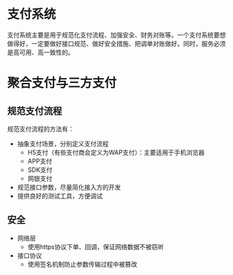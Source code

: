 # 支付系统

支付系统主要是用于规范化支付流程、加强安全、财务对账等。一个支付系统要想做得好，一定要做好接口规范、做好安全措施、把调单对账做好。同时，服务必须是高可用、高一致性的。

# 聚合支付与三方支付

## 规范支付流程

规范支付流程的方法有：

- 抽象支付场景，分别定义支付流程
    - H5支付（有些支付商会定义为WAP支付）：主要适用于手机浏览器
    - APP支付
    - SDK支付
    - 网银支付
- 规范接口参数，尽量简化接入方的开发
- 提供良好的测试工具，方便调试

## 安全

- 网络层
    - 使用https协议下单、回调，保证网络数据不被窃听
- 接口协议
    - 使用签名机制防止参数传输过程中被篡改
